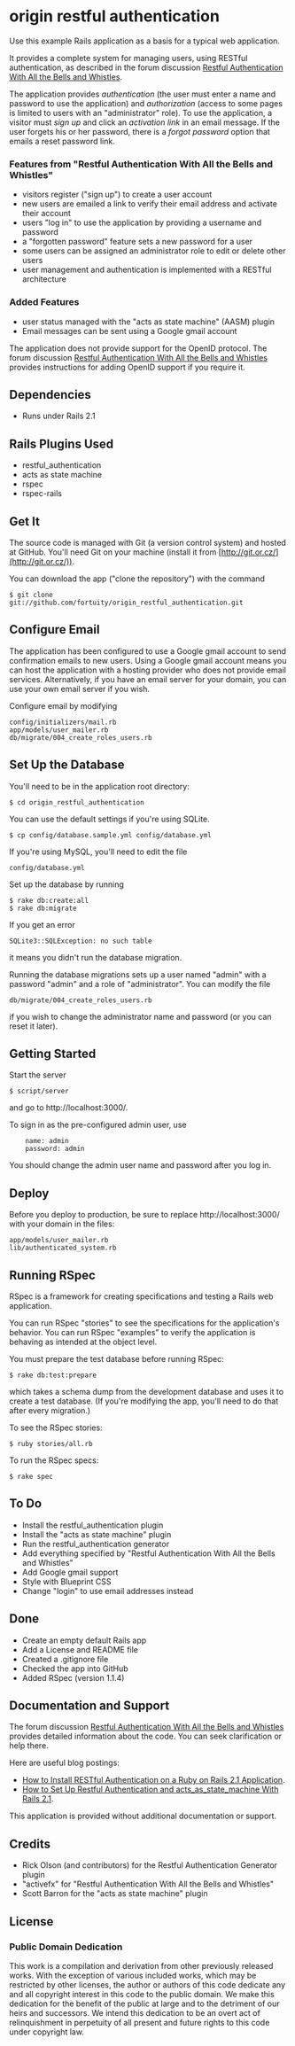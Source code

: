 # origin restful authentication

Use this example Rails application as a basis for a typical web application.

It provides a complete system for managing users, using RESTful authentication, as 
described in the forum discussion [Restful Authentication With All the Bells and Whistles](http://www.railsforum.com/viewtopic.php?id=14216).

The application provides _authentication_ (the user must enter a name and password to use the application) and _authorization_ (access to some pages is limited to users with an "administrator" role). To use the application, a visitor must _sign_ _up_ and click an _activation_ _link_ in an email message. If the user forgets his or her password, there is a _forgot_ _password_ option that emails a reset password link.

### Features from "Restful Authentication With All the Bells and Whistles"

* visitors register ("sign up") to create a user account
* new users are emailed a link to verify their email address and activate their account
* users "log in" to use the application by providing a username and password
* a "forgotten password" feature sets a new password for a user
* some users can be assigned an administrator role to edit or delete other users
* user management and authentication is implemented with a RESTful architecture

### Added Features

* user status managed with the "acts as state machine" (AASM) plugin
* Email messages can be sent using a Google gmail account

The application does not provide support for the OpenID protocol. The forum discussion [Restful Authentication With All the Bells and Whistles](http://www.railsforum.com/viewtopic.php?id=14216) provides instructions for adding OpenID support if you require it.

## Dependencies

* Runs under Rails 2.1

## Rails Plugins Used

* restful_authentication
* acts as state machine
* rspec
* rspec-rails

## Get It

The source code is managed with Git (a version control system) and hosted at GitHub. You'll need Git on your machine (install it from [http://git.or.cz/](http://git.or.cz/)).

You can download the app ("clone the repository") with the command

	$ git clone git://github.com/fortuity/origin_restful_authentication.git

## Configure Email

The application has been configured to use a Google gmail account to send confirmation emails to new users. Using a Google gmail account means you can host the application with a hosting provider who does not provide email services. Alternatively, if you have an email server for your domain, you can use your own email server if you wish.

Configure email by modifying

	config/initializers/mail.rb
	app/models/user_mailer.rb
	db/migrate/004_create_roles_users.rb
		
## Set Up the Database

You'll need to be in the application root directory:
    
	$ cd origin_restful_authentication

You can use the default settings if you're using SQLite. 

	$ cp config/database.sample.yml config/database.yml

If you're using MySQL, you'll need to edit the file

	config/database.yml

Set up the database by running

	$ rake db:create:all
	$ rake db:migrate

If you get an error

	SQLite3::SQLException: no such table
	
it means you didn't run the database migration.

Running the database migrations sets up a user named "admin" with a password "admin" and a role of "administrator". You can modify the file

	db/migrate/004_create_roles_users.rb

if you wish to change the administrator name and password (or you can reset it later).
	
## Getting Started

Start the server

	$ script/server

and go to http://localhost:3000/. 

To sign in as the pre-configured admin user, use

		name: admin
		password: admin

You should change the admin user name and password after you log in.

## Deploy

Before you deploy to production, be sure to replace http://localhost:3000/ with your domain in the files:

	app/models/user_mailer.rb
	lib/authenticated_system.rb	

## Running RSpec

RSpec is a framework for creating specifications and testing a Rails web application. 

You can run RSpec "stories" to see the specifications for the application's behavior. You can run RSpec "examples" to verify the application is behaving as intended at the object level.

You must prepare the test database before running RSpec:

	$ rake db:test:prepare
	
which takes a schema dump from the development database and uses it to create a test database. (If you're modifying the app, you'll need to do that after every migration.)

To see the RSpec stories:

	$ ruby stories/all.rb
	
To run the RSpec specs:

	$ rake spec
	
## To Do

* Install the restful_authentication plugin
* Install the "acts as state machine" plugin
* Run the restful_authentication generator
* Add everything specified by "Restful Authentication With All the Bells and Whistles"
* Add Google gmail support
* Style with Blueprint CSS
* Change "login" to use email addresses instead

## Done

* Create an empty default Rails app
* Add a License and README file
* Created a .gitignore file
* Checked the app into GitHub
* Added RSpec (version 1.1.4)

## Documentation and Support

The forum discussion [Restful Authentication With All the Bells and Whistles](http://www.railsforum.com/viewtopic.php?id=14216) provides detailed information about the code. You can seek clarification or help there.

Here are useful blog postings:

* [How to Install RESTful Authentication on a Ruby on Rails 2.1 Application](http://crazyrails.com/how-to-install-restful-authentication/).
* [How to Set Up Restful Authentication and acts_as_state_machine With Rails 2.1](http://fakingfantastic.com/2008/08/05/how-to-set-up-restful-authentication-and-acts_as_state_machine-with-rails-21/).

This application is provided without additional documentation or support.

## Credits

* Rick Olson (and contributors) for the Restful Authentication Generator plugin
* "activefx" for "Restful Authentication With All the Bells and Whistles"
* Scott Barron for the "acts as state machine" plugin
	
## License

### Public Domain Dedication

This work is a compilation and derivation from other previously released works. With the exception of various included works, which may be restricted by other licenses, the author or authors of this code dedicate any and all copyright interest in this code to the public domain. We make this dedication for the benefit of the public at large and to the detriment of our heirs and successors. We intend this dedication to be an overt act of relinquishment in perpetuity of all present and future rights to this code under copyright law. 
